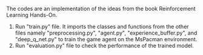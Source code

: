 The codes are an implementation of the ideas from the book Reinforcement Learning Hands-On.

1) Run "train.py" file. It imports the classes and functions from the other files namely "preprocessing.py", "agent.py", "experience_buffer.py", and "deep_q_net.py" to train the game agent on the MsPacman environment.
2) Run "evaluation.py" file to check the performance of the trained model. 





